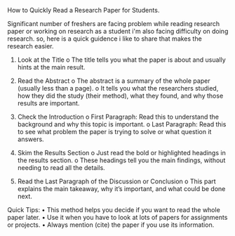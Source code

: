 How to Quickly Read a Research Paper for Students.

Significant number of freshers are facing problem while reading research paper or working on research as a student
i'm also facing difficulty on doing research. so, here is a quick guidence i like to share that makes the research 
easier.

1.	Look at the Title
o	The title tells you what the paper is about and usually hints at the main result.

3.	Read the Abstract
o	The abstract is a summary of the whole paper (usually less than a page).
o	It tells you what the researchers studied, how they did the study (their method), what they found, and why those results are important.

5.	Check the Introduction
o	First Paragraph: Read this to understand the background and why this topic is important.
o	Last Paragraph: Read this to see what problem the paper is trying to solve or what question it answers.

7.	Skim the Results Section
o	Just read the bold or highlighted headings in the results section.
o	These headings tell you the main findings, without needing to read all the details.

9.	Read the Last Paragraph of the Discussion or Conclusion
o	This part explains the main takeaway, why it’s important, and what could be done next.

Quick Tips:
•	This method helps you decide if you want to read the whole paper later.
•	Use it when you have to look at lots of papers for assignments or projects.
•	Always mention (cite) the paper if you use its information.

